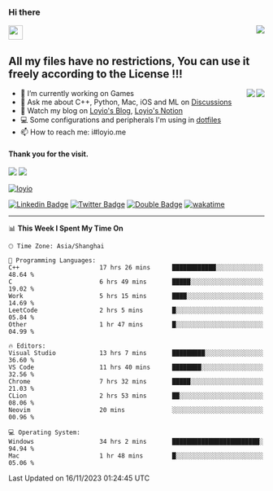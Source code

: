 <h3 align="left">Hi there</h3>
<img src='https://em-content.zobj.net/source/animated-noto-color-emoji/356/waving-hand_light-skin-tone_1f44b-1f3fb_1f3fb.gif' width='28' />
<a align="right" href="https://github.com/loyio/loyio/blob/master/STAR/README.md"><img align="right" src="https://img.shields.io/badge/LOYIO-STAR-green" /></a>

## All my files have no restrictions, You can use it freely according to the License !!!

<a href="https://github.com/loyio#gh-light-mode-only">
     <img align="right"  src="https://loy-readme.vercel.app/api/top-langs/?username=loyio&langs_count=6&hide=css,html,jupyter%20notebook" />
</a>

<a href="https://github.com/loyio#gh-dark-mode-only">
  <img align="right"  src="https://loy-readme.vercel.app/api/top-langs/?username=loyio&langs_count=6&theme=slateorange&hide=css,html,jupyter%20notebook" />
</a>



- 🔭 I’m currently working on Games
- 💬 Ask me about C++, Python, Mac, iOS and ML on [Discussions](https://github.com/loyio/blog/discussions)
- 📔 Watch my blog on [Loyio's Blog](https://loyio.me), [Loyio's Notion](https://loyio.notion.site/loyio/Loyio-s-Dashboard-2f56bd29222a445ea9d9e8802a1ac83b)
- 💻 Some configurations and peripherals I'm using in [dotfiles](https://github.com/loyio/dotfiles)
- 📫 How to reach me: i#loyio.me


#### Thank you for the visit.
<img src="http://profile-counter.glitch.me/loyio/count.svg" />

<img src="https://loy-readme.vercel.app/api?username=loyio&show_icons=true&hide=stars&include_all_commits=true&hide_title=true&theme=slateorange" />

     

[![loyio](https://github-profile-trophy.vercel.app/?username=loyio&theme=onedark&column=4)](https://github.com/loyio)

[![Linkedin Badge](https://img.shields.io/badge/-@loyio-0077b5?style=flat-square&logo=Linkedin&logoColor=white&labelColor=0077b5&link=https://www.linkedin.com/in/loyio-hex-363172158/)](https://www.linkedin.com/in/loyio-hex-363172158/)
[![Twitter Badge](https://img.shields.io/badge/-@loyiome-000000?style=flat-square&labelColor=000000&logo=x&logoColor=white&link=https://twitter.com/loyiome)](https://twitter.com/loyiome)
[![Double Badge](https://img.shields.io/badge/@loyio-007722?style=flat&logo=Douban&logoColor=white)](https://www.douban.com/people/susmote)
[![wakatime](https://wakatime.com/badge/user/c0ddc104-5a20-41d1-ab9a-c4d9ea20a4d9.svg)](https://wakatime.com/@c0ddc104-5a20-41d1-ab9a-c4d9ea20a4d9)

-------
<!--START_SECTION:waka-->
📊 **This Week I Spent My Time On** 

```text
🕑︎ Time Zone: Asia/Shanghai

💬 Programming Languages: 
C++                      17 hrs 26 mins      ████████████░░░░░░░░░░░░░   48.64 % 
C                        6 hrs 49 mins       █████░░░░░░░░░░░░░░░░░░░░   19.02 % 
Work                     5 hrs 15 mins       ████░░░░░░░░░░░░░░░░░░░░░   14.69 % 
LeetCode                 2 hrs 5 mins        █░░░░░░░░░░░░░░░░░░░░░░░░   05.84 % 
Other                    1 hr 47 mins        █░░░░░░░░░░░░░░░░░░░░░░░░   04.99 % 

🔥 Editors: 
Visual Studio            13 hrs 7 mins       █████████░░░░░░░░░░░░░░░░   36.60 % 
VS Code                  11 hrs 40 mins      ████████░░░░░░░░░░░░░░░░░   32.56 % 
Chrome                   7 hrs 32 mins       █████░░░░░░░░░░░░░░░░░░░░   21.03 % 
CLion                    2 hrs 53 mins       ██░░░░░░░░░░░░░░░░░░░░░░░   08.06 % 
Neovim                   20 mins             ░░░░░░░░░░░░░░░░░░░░░░░░░   00.96 % 

💻 Operating System: 
Windows                  34 hrs 2 mins       ████████████████████████░   94.94 % 
Mac                      1 hr 48 mins        █░░░░░░░░░░░░░░░░░░░░░░░░   05.06 % 
```


 Last Updated on 16/11/2023 01:24:45 UTC
<!--END_SECTION:waka-->
